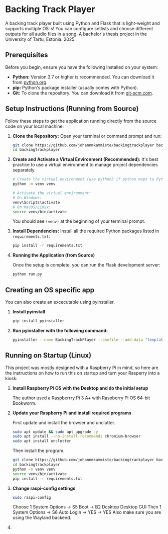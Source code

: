 # Backing Track Player

A backing track player built using Python and Flask that is light-weight and supports multiple OS-s! You can configure setlists and choose different outputs for all audio files in a song.
A bachelor's thesis project in the University of Tartu, Estonia. 2025.

## Prerequisites

Before you begin, ensure you have the following installed on your system:

* **Python:** Version 3.7 or higher is recommended. You can download it from [python.org](https://www.python.org/).
* **pip:** Python's package installer (usually comes with Python).
* **Git:** To clone the repository. You can download it from [git-scm.com](https://git-scm.com/).

## Setup Instructions (Running from Source)

Follow these steps to get the application running directly from the source code on your local machine:

1.  **Clone the Repository:**
    Open your terminal or command prompt and run:
    ```bash
    git clone https://github.com/johannmkammiste/backingtrackplayer backingtrackplayer
    cd backingtrackplayer
    ```

2.  **Create and Activate a Virtual Environment (Recommended):**
    It's best practice to use a virtual environment to manage project dependencies separately.
    ```bash
    # Create the virtual environment (use python3 if python maps to Python 2)
    python -m venv venv

    # Activate the virtual environment:
    # On Windows:
    venv\Scripts\activate
    # On macOS/Linux:
    source venv/bin/activate
    ```
    You should see `(venv)` at the beginning of your terminal prompt.

3.  **Install Dependencies:**
    Install all the required Python packages listed in `requirements.txt`:
    ```bash
    pip install -r requirements.txt
    ```

4. **Running the Application (from Source)**

    Once the setup is complete, you can run the Flask development server:
    
    ```bash
    python run.py
    ```

## Creating an OS specific app

You can also create an excecutable using pyinstaller.

1. **Install pyinstall**
    ```bash
    pip install pyinstaller
    ```
2. **Run pyinstaller with the following command:**
   ```bash
   pyinstaller --name BackingTrackPlayer --onefile --add-data "templates:templates" --add-data "static:static" --add-data "data:data" run.py
   ```

## Running on Startup (Linux)

This project was mostly designed with a Raspberry Pi in mind, so here are the instructions on how to run this on startup and turn your Rasperry into a kiosk:

1. **Install Raspberry Pi OS with the Desktop and do the initial setup**
   
   The author used a Raspberrry Pi 3 A+ with Raspberry Pi OS 64-bit Bookworm.
2. **Update your Raspberry Pi and install required programs**
   
   First update and install the browser and unclutter.
    ```bash
    sudo apt update && sudo apt upgrade -y
    sudo apt install --no-install-recommends chromium-browser
    sudo apt install unclutter
    ```
   Then install the program.
   ```bash
   git clone https://github.com/johannmkammiste/backingtrackplayer backingtrackplayer
   cd backingtrackplayer
   python -m venv venv
   source venv/bin/activate
   pip install -r requirements.txt
   ```
3. **Change raspi-config settings**
   ```bash
   sudo raspi-config
   ```
   Choose 1 System Options -> S5 Boot -> B2 Desktop Desktop GUI
   Then 1 System Options -> S6 Auto Login -> YES -> YES
   Also make sure you are using the Wayland backend.
4. 



